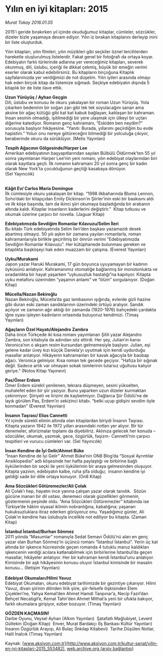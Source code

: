 # Yılın en iyi kitapları: 2015

*Murat Tokay 2016.01.05*

<div class="pNewsDetailMainContent ctx_content" itemprop="articleBody">
 <p>
  2015’i geride bırakırken yıl içinde okuduğumuz kitaplar, cümleler, sözcükler, dizeler bizle yaşamaya devam ediyor. Yılın iz bırakan kitaplarını derleyip mini bir liste oluşturduk.
 </p>
 <p>
  Yılın kitapları, yılın filmleri, yılın müzikleri gibi seçkiler öznel tercihlerden hareketle oluşturulmuş listelerdir. Fakat genel bir fotoğrafı da ortaya koyar. Edebiyatın farklı türlerinde adlarına yer vereceğimiz kitapları, severek okunmuş, dili, üslubu, içeriği ile dikkat çekmiş, büyük bir emeğin verimi eserler olarak kabul edebilirsiniz. Bu kitapların birçoğuna Kitaplık sayfalarımızda yer verdiğimizi de not düşelim. Yılın iyileri arasında olmayı hak eden birçok kitap da listemize sığmadı. Seçkiye edebiyatın dışında 5 kitaplık bir de liste ilave ettik.
 </p>
 <p>
  <strong>
   Uzun Yürüyüş / Ayhan Geçgin
  </strong>
  <br>
   Dili, üslubu ve konusu ile okuru yakalayan bir roman Uzun Yürüyüş. Yola çıkarken bedeninin bir soğan zarı gibi tek tek soyulacağını sanan ama aksine bir ağaç kütüğü gibi kat kat kabuk bağlayan, katılaşan bir kahraman. İnsan sesinin olmadığı, işitilmediği bir yere ulaşmak için ülkeyi bir uçtan diğerine katediyor. Romanın genç kahramanı, “Eskiden ben neydim?” sorusuyla başlıyor hikâyesine. “Yanıtı: Burada, yıllarımı geçirdiğim bu evde hapistim.” Yolun onu nereye götüreceğini bilmediği bir yolculuğa çıkıyor, beraberinde okuru da sürüklüyor. (Metis Yayınları)
  </br>
 </p>
 <p>
  <strong>
   Tespih Ağacının Gölgesinde/Harper Lee
  </strong>
  <br>
   Amerikan edebiyatının başyapıtlarından sayılan Bülbülü Öldürmek’ten 55 yıl sonra yayımlanan Harper Lee’nin yeni romanı, yılın edebiyat olaylarından biri olarak kayıtlara geçti. İlk romanın kahramanı 20 yıl sonra genç bir kadın olarak New York’ta çocukluğunun geçtiği kasabaya dönüyor.
   <br>
    (Sel Yayıncılık)
   </br>
  </br>
 </p>
 <p>
  <strong>
   Kâğıt Ev/ Carlos María Domíngue
  </strong>
  <br>
   İlk cümlesiyle okuru yakalayan bir kitap. “1998 ilkbaharında Bluma Lennon, Soho’daki bir kitapçıdan Emily Dickinson’ın Şiirler’inin eski bir baskısını aldı ve ilk köşe başında, tam da ikinci şiiri okumaya başladığında bir arabanın altında kaldı. Kitaplar insanların kaderlerini değiştirir.”  Kitap tutkusu ve okumak üzerine çarpıcı bir novella. (Jaguar Kitap)
  </br>
 </p>
 <p>
  <strong>
   Edebiyatımızda Sevdiğim Romanlar Kılavuzu/Selim İleri
  </strong>
  <br>
   Bu kitabı Türk edebiyatında Selim İleri’den başkası yazamazdı desek abartmış olmayız. 50 yılı aşkın bir zamana yayılan romanlarla, roman kahramanlarıyla birlikte geçirilmiş bir ömrün verimi “Edebiyatımızda Sevdiğim Romanlar Kılavuzu”. Her kütüphanede bulunması gereken ve kitaplıkta başköşeyi hak eden muazzam bir çalışma. (Everest Yayınları)
  </br>
 </p>
 <p>
  <strong>
   Uyku/Murakami
  </strong>
  <br>
   Japon yazar Haruki Murakami, 17 gün boyunca uyuyamayan bir kadının öyküsünü anlatıyor. Kahramanımız otomatiğe bağlanmış bir monotonlukta ve sıradanlıkta bir hayat yaşarken “uykusuzluk hastalığı”na kapılıyor. Kitapta uyku metaforu üzerinden “yaşamın anlamı” ve “ölüm” sorgulanıyor. (Doğan Kitap)
  </br>
 </p>
 <p>
  <strong>
   Mücella/Nazan Bekiroğlu
  </strong>
  <br/>
  Nazan Bekiroğlu, Mücella’da gaz lambasının ışığında, evlerde gizli hazine gibi duran eski zaman sandıklarının üzerindeki örtüyü aralıyor. Sandık açılıyor ve zamanın ağır aktığı bir zamanda (1920-1976) bahçedeki çardakta iğne oyası işleyen kadınların ortasında buluyoruz kendimizi. (Timaş Yayınları)
 </p>
 <p>
  <strong>
   Ağaçların Özel Hayatı/Alejandro Zambra
  </strong>
  <br/>
  Daha önce Türkçede iki kısa romanı yayımlanan Şilili yazar Alejandro Zambra, son kitabıyla da adından söz ettirdi. Her şey, Julian’ın karısı Veronica’nın o akşam resim kursundan gelmemesiyle başlıyor. Julian, eşi gelene kadar üvey kızı küçük Daniela’yı uyutmak için kendi uydurduğu masallar anlatıyor. Hikâyenin kahramanları bir kavak ağacıyla bir baobap ağacı. Veronica gelmiyor. Kısa roman tek gecede geçiyor. “Hafıza bir sığınak değil. Sadece artık var olmayan sokak isimlerinin tutarsız uğultusu kalıyor geriye.” (Notos Kitap Yayınevi)
 </p>
 <p>
  <strong>
   Pas/Ömer Erdem
  </strong>
  <br/>
  Ömer Erdem sürekli yenilenen, tekrara düşmeyen, sesini yükselten, muhalefet eden bir şiir yazıyor. Bunu yaparken uzun dizeler kurmaktan çekinmiyor. Şiiriyeti ve lirizmi de kaybetmiyor. Dağlarca Şiir Ödülü’ne de layık görülen Pas, Erdem’in sekizinci kitabı. “belki uçup gidişini sevdim öyle konmadan” (Everest Yayınları)
 </p>
 <p>
  <strong>
   İnsanın Taşrası/ Elias Cannetti
  </strong>
  <br/>
  Yıl içinde sürekli elimin altında olan kitaplardan biriydi İnsanın Taşrası. Kitapta yazarın 1942 ile 1972 yılları arasındaki notları yer alıyor. Bir tür denemeler, aforizmalar toplamı da diyebiliriz. Aklınıza gelecek her konuda –sözcükler, okumak, yazmak, gece, özgürlük, faşizm- Cannetti’nin çarpıcı tespitleri ve vurucu cümleleri var. (Sel Yayıncılık)
 </p>
 <p>
  <strong>
   İnsan Kendine de İyi Gelir/Ahmet Büke
  </strong>
  <br/>
  “İnsan Kendine de İyi Gelir” Ahmet Büke’nin ON8 Blog’da “Sosyal Ayrıntılar Ansiklopedisi” adlı köşesinde her hafta paylaştığı ve birbirine bağlı öykülerinden bir seçki ile yeni öykülerinin bir araya gelmesinden oluşuyor. Kitapta yazının, edebiyatın kalbe, ruha şifa olduğu;  insanın kendine iyi geldiği sade bir dille ortaya konuyor. (On8 Kitap)
 </p>
 <p>
  <strong>
   Ama Sözcükleri Götüremezler/Ali Çolak
  </strong>
  <br/>
  Ali Çolak’ı hep, hayatın ince yanına çalışan yazar olarak tanıdık.  Sözün gücüne inanan bir dil ustası, denemeci olarak güzellikleri görmenin, göstermenin peşinde oldu. “Ama Sözcükleri Götüremezler” kitabında ise Türkiye’de hâkim siyasal iklimin nobranlığına, kabalığına; yaşanan hukuksuzluklara itiraz ederken görüyoruz onu. Yaşadığımız günler, Ali Çolak’ın kendine has üslubuyla incelikle not ediliyor bu kitapta. (Zaman Kitap)
 </p>
 <p>
  <strong>
   İstanbul İstanbul/Burhan Sönmez
  </strong>
  <br/>
  2011 yılında “Masumlar” romanıyla Sedat Semavi Ödülü’nü alan en genç yazar olan Burhan Sönmez’in üçüncü romanı “İstanbul İstanbul”. Yerin üç kat altında bir işkence hücresinde geçen romanda 4 tutuklu maruz kaldıkları işkencenin verdiği acılara katlanabilmek için birbirlerine İstanbul’da geçen masallar, hikâyeler anlatıyor. Her bir kahraman kendi İstanbul’unu anlatıyor. Kimisinde bir aşk hikâyesinin konusu oluyor İstanbul kimisinde bir masalın konusu... (İletişim Yayınları)
  <br/>
  <br/>
  <strong>
   Edebiyat Okumaları/Hilmi Yavuz
  </strong>
  <br/>
  Edebiyat Okumaları, okuru edebiyat tarihimizde bir gezintiye çıkarıyor. Hilmi Yavuz, divan şiirinin dilinden lirik şiire, şiir-felsefe ilişkisinden Elem Çiçekleri’ne, Yahya Kemal’den Ahmet Hamdi Tanpınar’a, Necip Fazıl’dan Behçet Necatigil’e, Kemal Tahir’den Ahmet Mithat’a yeni bir ufukla bakıyor, farklı okumalara girişiyor, ezber bozuyor. (Timaş Yayınları)
 </p>
 <p>
  <strong>
   GÖZDEN KAÇMASIN!
  </strong>
  <br/>
  Darbe Oyunu, Veysel Ayhan (Alkım Yayınları)  Şatafatlı Mağlubiyet, Levent Gültekin (Doğan Kitap)  Enver, Murat Bardakçı (İş Bankası Kültür Yayınları)  İnsanın Özgürlük Arayışı, Ali Bulaç (İnkılap Kitabevi)  Tarihe Düşülen Notlar, Halil İnalcık (Timaş Yayınları)
  <br/>
 </p>
</div>


Kaynak: [www.aksiyon.com.tr](http://www.aksiyon.com.tr/kultur-sanat/yilin-en-iyi-kitaplari-2015_553482), [web.archive.org (arşiv bağlantısı)](http://web.archive.org/web/20160126050317/http://www.aksiyon.com.tr/kultur-sanat/yilin-en-iyi-kitaplari-2015_553482)
